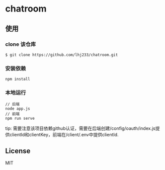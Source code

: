 <!--
 * @Author: your name
 * @Date: 2019-12-16 13:05:01
 * @LastEditTime: 2020-02-16 13:52:54
 * @LastEditors: Please set LastEditors
 * @Description: In User Settings Edit
 * @FilePath: \chatroom\README.md
 -->
# chatroom 
## 使用
### clone 该仓库
```shell
$ git clone https://github.com/lhj233/chatroom.git
```
### 安装依赖
```shell
npm install
```
### 本地运行
```shell
// 后端
node app.js
// 前端
npm run serve
```
tip: 需要注意该项目依赖github认证，需要在后端创建/config/oauth/index.js提供clientId和clientKey，前端在/client/.env中提供clientId.

## License
MIT

